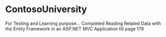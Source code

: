 # ContosoUniversity

For Testing and Learning purpose...
Completed Reading Related Data with the Entity Framework in an ASP.NET MVC Application
till page 179

